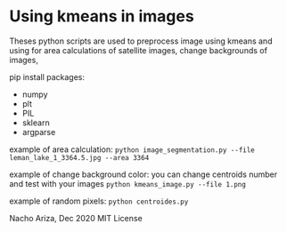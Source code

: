 # Using kmeans in  images

Theses python scripts are used to preprocess image using kmeans
and using for area calculations of satellite images, change backgrounds of images, 

pip install packages:
 - numpy 
 - plt
 - PIL 
 - sklearn 
 - argparse

example of area calculation:
`python image_segmentation.py --file leman_lake_1_3364.5.jpg --area 3364`

example of change background color:
you can change centroids number and test with your images
`python kmeans_image.py --file 1.png`

example of random pixels:
`python centroides.py`

Nacho Ariza, Dec 2020
MIT License

